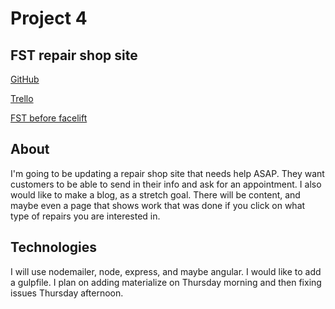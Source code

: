 # Project 4

## FST repair shop site

[GitHub](http://github.com/smLocal/project4)

[Trello](https://trello.com/b/6Gm3KO1T/fst)

[FST before facelift](http://www.foreignsporttechnician.com/)

## About

I'm going to be updating a repair shop site that needs help ASAP.
They want customers to be able to send in their info and ask for
an appointment. I also would like to make a blog, as a stretch goal.
There will be content, and maybe even a page that shows work that was
done if you click on what type of repairs you are interested in.

## Technologies 

I will use nodemailer, node, express, and maybe angular. I would like
to add a gulpfile. I plan on adding materialize on Thursday morning and 
then fixing issues Thursday afternoon.

